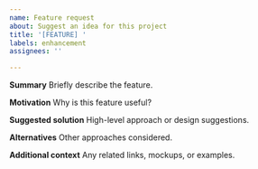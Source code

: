 ```yaml
---
name: Feature request
about: Suggest an idea for this project
title: '[FEATURE] '
labels: enhancement
assignees: ''

---
```


**Summary**
Briefly describe the feature.

**Motivation**
Why is this feature useful?

**Suggested solution**
High-level approach or design suggestions.

**Alternatives**
Other approaches considered.

**Additional context**
Any related links, mockups, or examples.